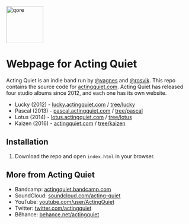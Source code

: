 <img src="https://qore.no/res/logo-text.svg" width="100" alt="qore">

# Webpage for Acting Quiet
Acting Quiet is an indie band run by [@vagnes](https://github.com/vagnes) and [@rosvik](https://github.com/rosvik). This repo contains the source code for [actingquiet.com](https://actingquiet.com). Acting Quiet has released four studio albums since 2012, and each one has its own website.

- Lucky (2012) - [lucky.actingquiet.com](https://lucky.actingquiet.com) / [tree/lucky](../../tree/lucky)
- Pascal (2013) - [pascal.actingquiet.com](https://pascal.actingquiet.com) / [tree/pascal](../../tree/pascal)
- Lotus (2014) - [lotus.actingquiet.com](https://lotus.actingquiet.com) / [tree/lotus](../../tree/lotus)
- Kaizen (2016) - [actingquiet.com](https://actingquiet.com) / [tree/kaizen](../../tree/kaizen)

## Installation

1. Download the repo and open `index.html` in your browser.

## More from Acting Quiet

- Bandcamp: [actingquiet.bandcamp.com](https://actingquiet.bandcamp.com)
- SoundCloud: [soundcloud.com/acting-quiet](https://soundcloud.com/acting-quiet/)
- YouTube: [youtube.com/user/ActingQuiet](https://www.youtube.com/user/ActingQuiet)
- Twitter: [twitter.com/actingquiet](https://twitter.com/actingquiet)
- Bēhance: [behance.net/actingquiet](https://www.behance.net/actingquiet)

